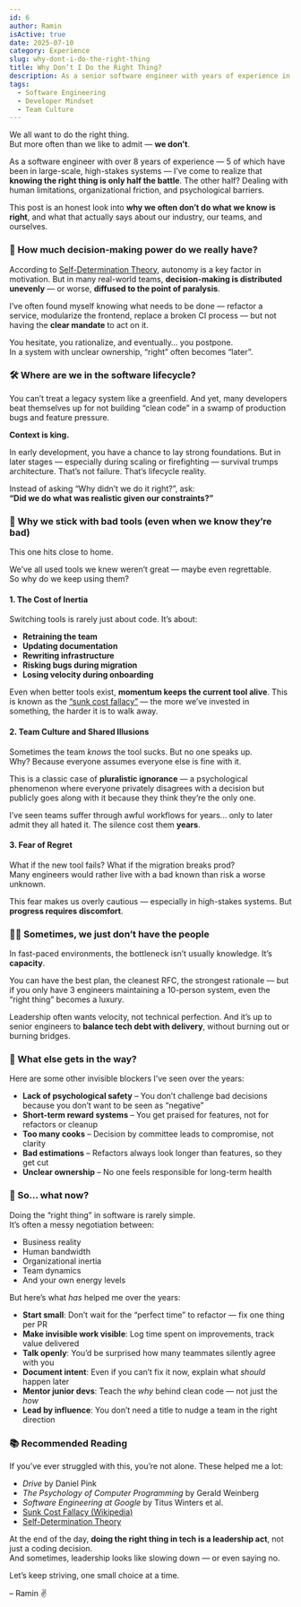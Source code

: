 ```yaml
---
id: 6
author: Ramin
isActive: true
date: 2025-07-10
category: Experience
slug: why-dont-i-do-the-right-thing
title: Why Don’t I Do the Right Thing?
description: As a senior software engineer with years of experience in large-scale systems, I reflect on the psychological, organizational, and cultural reasons why we often don’t do the right thing — even when we know what it is.
tags:
  - Software Engineering
  - Developer Mindset
  - Team Culture
---
```


We all want to do the right thing.  
But more often than we like to admit — **we don’t**.

As a software engineer with over 8 years of experience — 5 of which have been in large-scale, high-stakes systems — I’ve come to realize that **knowing the right thing is only half the battle**. The other half? Dealing with human limitations, organizational friction, and psychological barriers.

This post is an honest look into **why we often don’t do what we know is right**, and what that actually says about our industry, our teams, and ourselves.

### 🧠 How much decision-making power do we really have?

According to [Self-Determination Theory](https://psycnet.apa.org/record/2000-13324-007), autonomy is a key factor in motivation. But in many real-world teams, **decision-making is distributed unevenly** — or worse, **diffused to the point of paralysis**.

I’ve often found myself knowing what needs to be done — refactor a service, modularize the frontend, replace a broken CI process — but not having the **clear mandate** to act on it.

You hesitate, you rationalize, and eventually… you postpone.  
In a system with unclear ownership, “right” often becomes “later”.

### 🛠 Where are we in the software lifecycle?

You can’t treat a legacy system like a greenfield. And yet, many developers beat themselves up for not building “clean code” in a swamp of production bugs and feature pressure.

**Context is king.**

In early development, you have a chance to lay strong foundations. But in later stages — especially during scaling or firefighting — survival trumps architecture. That’s not failure. That’s lifecycle reality.

Instead of asking “Why didn’t we do it right?”, ask:  
**“Did we do what was realistic given our constraints?”**

### 💸 Why we stick with bad tools (even when we know they’re bad)

This one hits close to home.

We’ve all used tools we knew weren’t great — maybe even regrettable.  
So why do we keep using them?

#### 1. **The Cost of Inertia**

Switching tools is rarely just about code. It’s about:

- **Retraining the team**
- **Updating documentation**
- **Rewriting infrastructure**
- **Risking bugs during migration**
- **Losing velocity during onboarding**

Even when better tools exist, **momentum keeps the current tool alive**. This is known as the [“sunk cost fallacy”](https://en.wikipedia.org/wiki/Sunk_cost) — the more we’ve invested in something, the harder it is to walk away.

#### 2. **Team Culture and Shared Illusions**

Sometimes the team _knows_ the tool sucks. But no one speaks up.  
Why? Because everyone assumes everyone else is fine with it.

This is a classic case of **pluralistic ignorance** — a psychological phenomenon where everyone privately disagrees with a decision but publicly goes along with it because they think they’re the only one.

I’ve seen teams suffer through awful workflows for years… only to later admit they all hated it. The silence cost them **years**.

#### 3. **Fear of Regret**

What if the new tool fails? What if the migration breaks prod?  
Many engineers would rather live with a bad known than risk a worse unknown.

This fear makes us overly cautious — especially in high-stakes systems. But **progress requires discomfort**.

### 🧑‍💻 Sometimes, we just don’t have the people

In fast-paced environments, the bottleneck isn’t usually knowledge. It’s **capacity**.

You can have the best plan, the cleanest RFC, the strongest rationale — but if you only have 3 engineers maintaining a 10-person system, even the “right thing” becomes a luxury.

Leadership often wants velocity, not technical perfection. And it’s up to senior engineers to **balance tech debt with delivery**, without burning out or burning bridges.

### 🧩 What else gets in the way?

Here are some other invisible blockers I’ve seen over the years:

- **Lack of psychological safety** – You don’t challenge bad decisions because you don’t want to be seen as “negative”
- **Short-term reward systems** – You get praised for features, not for refactors or cleanup
- **Too many cooks** – Decision by committee leads to compromise, not clarity
- **Bad estimations** – Refactors always look longer than features, so they get cut
- **Unclear ownership** – No one feels responsible for long-term health

### 🚀 So… what now?

Doing the “right thing” in software is rarely simple.  
It’s often a messy negotiation between:

- Business reality
- Human bandwidth
- Organizational inertia
- Team dynamics
- And your own energy levels

But here’s what _has_ helped me over the years:

- **Start small**: Don’t wait for the “perfect time” to refactor — fix one thing per PR
- **Make invisible work visible**: Log time spent on improvements, track value delivered
- **Talk openly**: You’d be surprised how many teammates silently agree with you
- **Document intent**: Even if you can’t fix it now, explain what _should_ happen later
- **Mentor junior devs**: Teach the _why_ behind clean code — not just the _how_
- **Lead by influence**: You don’t need a title to nudge a team in the right direction

### 📚 Recommended Reading

If you’ve ever struggled with this, you’re not alone. These helped me a lot:

- _Drive_ by Daniel Pink
- _The Psychology of Computer Programming_ by Gerald Weinberg
- _Software Engineering at Google_ by Titus Winters et al.
- [Sunk Cost Fallacy (Wikipedia)](https://en.wikipedia.org/wiki/Sunk_cost)
- [Self-Determination Theory](https://psycnet.apa.org/record/2000-13324-007)

At the end of the day, **doing the right thing in tech is a leadership act**, not just a coding decision.  
And sometimes, leadership looks like slowing down — or even saying no.

Let’s keep striving, one small choice at a time.

– Ramin ✌️
